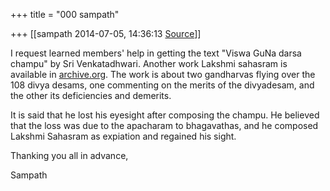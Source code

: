 +++
title = "000 sampath"

+++
[[sampath	2014-07-05, 14:36:13 [Source](https://groups.google.com/g/samskrita/c/lHTSUqtgiuU)]]



I request learned members' help in getting the text "Viswa GuNa darsa champu" by Sri Venkatadhwari. Another work Lakshmi sahasram is available in [archive.org](http://archive.org). The work is about two gandharvas flying over the 108 divya desams, one commenting on the merits of the divyadesam, and the other its deficiencies and demerits.  

  

It is said that he lost his eyesight after composing the champu. He believed that the loss was due to the apacharam to bhagavathas, and he composed Lakshmi Sahasram as expiation and regained his sight.

  

Thanking you all in advance,

  

Sampath

